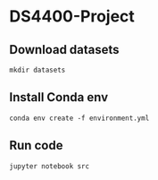 # DS4400-Project

## Download datasets

```
mkdir datasets

```

## Install Conda env

```
conda env create -f environment.yml
```

## Run code

```
jupyter notebook src
```
